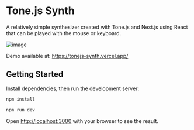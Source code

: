 # Tone.js Synth

A relatively simple synthesizer created with Tone.js and Next.js using React that can be played with the mouse or keyboard.

![image](https://user-images.githubusercontent.com/8974888/183277108-0b300fb2-519a-4508-bbe8-ac5cd53cacaa.png)

Demo available at: https://tonejs-synth.vercel.app/ 

## Getting Started

Install dependencies, then run the development server:

```bash
npm install

npm run dev
```

Open [http://localhost:3000](http://localhost:3000) with your browser to see the result.

